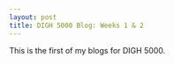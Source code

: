 ```yaml
---
layout: post
title: DIGH 5000 Blog: Weeks 1 & 2
---
```


This is the first of my blogs for DIGH 5000. 
